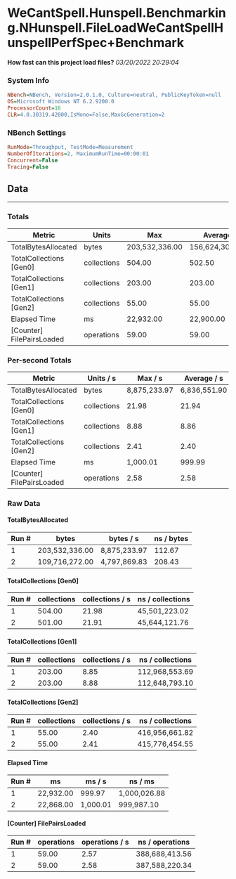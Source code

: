 ﻿# WeCantSpell.Hunspell.Benchmarking.NHunspell.FileLoadWeCantSpellHunspellPerfSpec+Benchmark
__How fast can this project load files?__
_03/20/2022 20:29:04_
### System Info
```ini
NBench=NBench, Version=2.0.1.0, Culture=neutral, PublicKeyToken=null
OS=Microsoft Windows NT 6.2.9200.0
ProcessorCount=16
CLR=4.0.30319.42000,IsMono=False,MaxGcGeneration=2
```

### NBench Settings
```ini
RunMode=Throughput, TestMode=Measurement
NumberOfIterations=2, MaximumRunTime=00:00:01
Concurrent=False
Tracing=False
```

## Data
-------------------

### Totals
|          Metric |           Units |             Max |         Average |             Min |          StdDev |
|---------------- |---------------- |---------------- |---------------- |---------------- |---------------- |
|TotalBytesAllocated |           bytes |  203,532,336.00 |  156,624,304.00 |  109,716,272.00 |   66,337,975.04 |
|TotalCollections [Gen0] |     collections |          504.00 |          502.50 |          501.00 |            2.12 |
|TotalCollections [Gen1] |     collections |          203.00 |          203.00 |          203.00 |            0.00 |
|TotalCollections [Gen2] |     collections |           55.00 |           55.00 |           55.00 |            0.00 |
|    Elapsed Time |              ms |       22,932.00 |       22,900.00 |       22,868.00 |           45.25 |
|[Counter] FilePairsLoaded |      operations |           59.00 |           59.00 |           59.00 |            0.00 |

### Per-second Totals
|          Metric |       Units / s |         Max / s |     Average / s |         Min / s |      StdDev / s |
|---------------- |---------------- |---------------- |---------------- |---------------- |---------------- |
|TotalBytesAllocated |           bytes |    8,875,233.97 |    6,836,551.90 |    4,797,869.83 |    2,883,131.83 |
|TotalCollections [Gen0] |     collections |           21.98 |           21.94 |           21.91 |            0.05 |
|TotalCollections [Gen1] |     collections |            8.88 |            8.86 |            8.85 |            0.02 |
|TotalCollections [Gen2] |     collections |            2.41 |            2.40 |            2.40 |            0.00 |
|    Elapsed Time |              ms |        1,000.01 |          999.99 |          999.97 |            0.03 |
|[Counter] FilePairsLoaded |      operations |            2.58 |            2.58 |            2.57 |            0.01 |

### Raw Data
#### TotalBytesAllocated
|           Run # |           bytes |       bytes / s |      ns / bytes |
|---------------- |---------------- |---------------- |---------------- |
|               1 |  203,532,336.00 |    8,875,233.97 |          112.67 |
|               2 |  109,716,272.00 |    4,797,869.83 |          208.43 |

#### TotalCollections [Gen0]
|           Run # |     collections | collections / s |ns / collections |
|---------------- |---------------- |---------------- |---------------- |
|               1 |          504.00 |           21.98 |   45,501,223.02 |
|               2 |          501.00 |           21.91 |   45,644,121.76 |

#### TotalCollections [Gen1]
|           Run # |     collections | collections / s |ns / collections |
|---------------- |---------------- |---------------- |---------------- |
|               1 |          203.00 |            8.85 |  112,968,553.69 |
|               2 |          203.00 |            8.88 |  112,648,793.10 |

#### TotalCollections [Gen2]
|           Run # |     collections | collections / s |ns / collections |
|---------------- |---------------- |---------------- |---------------- |
|               1 |           55.00 |            2.40 |  416,956,661.82 |
|               2 |           55.00 |            2.41 |  415,776,454.55 |

#### Elapsed Time
|           Run # |              ms |          ms / s |         ns / ms |
|---------------- |---------------- |---------------- |---------------- |
|               1 |       22,932.00 |          999.97 |    1,000,026.88 |
|               2 |       22,868.00 |        1,000.01 |      999,987.10 |

#### [Counter] FilePairsLoaded
|           Run # |      operations |  operations / s | ns / operations |
|---------------- |---------------- |---------------- |---------------- |
|               1 |           59.00 |            2.57 |  388,688,413.56 |
|               2 |           59.00 |            2.58 |  387,588,220.34 |


